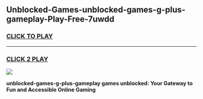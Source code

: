 
## Unblocked-Games-unblocked-games-g-plus-gameplay-Play-Free-7uwdd
<h3>
<a href="https://premium76.site?title=unblocked-games-g-plus-gameplay&ref=23A">CLICK TO PLAY</a></h3>
<hr>

<h3>
<a href="https://premium76.site?title=unblocked-games-g-plus-gameplay&ref=23A">CLICK 2 PLAY</a>
  
</h3>

<a href="https://premium76.site?title=unblocked-games-g-plus-gameplay&ref=23A"><img src="https://clearcache.store/games.png"></a>


**unblocked-games-g-plus-gameplay games unblocked: Your Gateway to Fun and Accessible Online Gaming**
